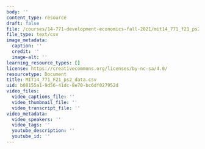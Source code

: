 ```yaml
---
body: ''
content_type: resource
draft: false
file: /courses/14-771-development-economics-fall-2021/mit14_771_f21_ps2_data.csv
file_type: text/csv
image_metadata:
  caption: ''
  credit: ''
  image-alt: ''
learning_resource_types: []
license: https://creativecommons.org/licenses/by-nc-sa/4.0/
resourcetype: Document
title: MIT14_771_F21_ps2_data.csv
uid: b08155a1-9d56-41dc-8e70-bc6df027952d
video_files:
  video_captions_file: ''
  video_thumbnail_file: ''
  video_transcript_file: ''
video_metadata:
  video_speakers: ''
  video_tags: ''
  youtube_description: ''
  youtube_id: ''
---
```

